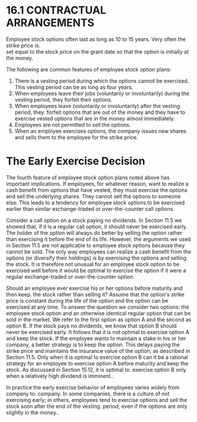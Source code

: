 # 16.1 CONTRACTUAL ARRANGEMENTS  

Employee stock options often last as long as 10 to 15 years. Very often the strike price is.   
set equal to the stock price on the grant date so that the option is initially at the money.  

The following are common features of employee stock option plans:  

1. There is a vesting period during which the options cannot be exercised. This vesting period can be as long as four years.   
2. When employees leave their jobs (voluntarily or involuntarily) during the vesting period, they forfeit their options.   
3. When employees leave (voluntarily or involuntarily) after the vesting period, they. forfeit options that are out of the money and they have to exercise vested options that are in the money almost immediately.   
4. Employees are not permitted to sell the options.   
5. When an employee exercises options, the company issues new shares and sells them to the employee for the strike price.  

# The Early Exercise Decision  

The fourth feature of employee stock option plans noted above has important implications. If employees, for whatever reason, want to realize a cash benefit from options that have vested, they must exercise the options and sell the underlying shares. They cannot sell the options to someone else. This leads to a tendency for employee stock options to be exercised earlier than similar exchange-traded or over-the-counter call options.  

Consider a call option on a stock paying no dividends. In Section 11.5 we showed that, if it is a regular call option, it should never be exercised early. The holder of the option will always do better by selling the option rather than exercising it before the end of its life. However, the arguments we used in Section 11.5 are not applicable to employee stock options because they cannot be sold. The only way employees can realize a cash benefit from the options (or diversify their holdings) is by exercising the options and selling the stock. It is therefore not unusual for an employee stock option to be exercised well before it would be optimal to exercise the option if it were a regular exchange-traded or over-the-counter option.  

Should an employee ever exercise his or her options before maturity and then keep. the stock rather than selling it? Assume that the option's strike price is constant during the life of the option and the option can be exercised at any time. To answer the question we consider two options: the employee stock option and an otherwise identical regular option that can be sold in the market. We refer to the first option as option A and the second as option B. If the stock pays no dividends, we know that option B should never be exercised early. It follows that it is not optimal to exercise option A and keep the stock. If the employee wants to maintain a stake in his or her company, a better strategy is to keep the option. This delays paying the strike price and maintains the insurance value of the option, as described in Section 11.5. Only when it is optimal to exercise option B can it be a rational strategy for an employee to exercise option A before maturity and keep the stock. As discussed in Section 15.12, it is optimal to. exercise option B only when a relatively high dividend is imminent..  

In practice the early exercise behavior of employees varies widely from company to. company. In some companies, there is a culture of not exercising early; in others, employees tend to exercise options and sell the stock soon after the end of the vesting. period, even if the options are only slightly in the money..  
